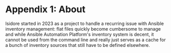 # Appendix 1: About

Isidore started in 2023 as a project to handle a recurring issue with Ansible
inventory management: flat files quickly become cumbersome to manage and while
Ansible Automation Platform's inventory system is decent, it cannot be used
from the command line and really just serves as a cache for a bunch of
inventory sources that still have to be defined elsewhere.


